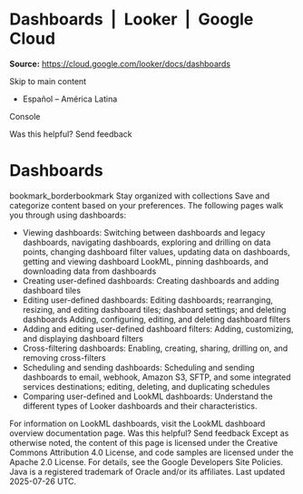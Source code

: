 # Dashboards  |  Looker  |  Google Cloud

**Source:** https://cloud.google.com/looker/docs/dashboards

Skip to main content 
  * Español – América Latina

Console 




Was this helpful?
Send feedback 
#  Dashboards
bookmark_borderbookmark Stay organized with collections  Save and categorize content based on your preferences.
The following pages walk you through using dashboards:
  * Viewing dashboards: Switching between dashboards and legacy dashboards, navigating dashboards, exploring and drilling on data points, changing dashboard filter values, updating data on dashboards, getting and viewing dashboard LookML, pinning dashboards, and downloading data from dashboards
  * Creating user-defined dashboards: Creating dashboards and adding dashboard tiles
  * Editing user-defined dashboards: Editing dashboards; rearranging, resizing, and editing dashboard tiles; dashboard settings; and deleting dashboards Adding, configuring, editing, and deleting dashboard filters
  * Adding and editing user-defined dashboard filters: Adding, customizing, and displaying dashboard filters
  * Cross-filtering dashboards: Enabling, creating, sharing, drilling on, and removing cross-filters
  * Scheduling and sending dashboards: Scheduling and sending dashboards to email, webhook, Amazon S3, SFTP, and some integrated services destinations; editing, deleting, and duplicating schedules
  * Comparing user-defined and LookML dashboards: Understand the different types of Looker dashboards and their characteristics.


For information on LookML dashboards, visit the LookML dashboard overview documentation page.
Was this helpful?
Send feedback 
Except as otherwise noted, the content of this page is licensed under the Creative Commons Attribution 4.0 License, and code samples are licensed under the Apache 2.0 License. For details, see the Google Developers Site Policies. Java is a registered trademark of Oracle and/or its affiliates.
Last updated 2025-07-26 UTC.


